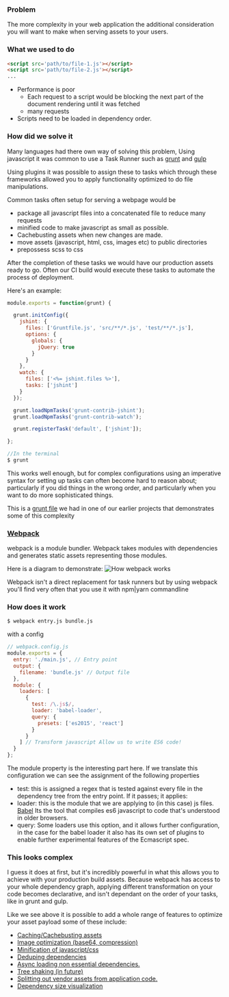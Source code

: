 ### Problem
The more complexity in your web application the additional consideration you will want to make when serving assets to your users.

### What we used to do
```html
<script src='path/to/file-1.js'></script>
<script src='path/to/file-2.js'></script>
...
```

- Performance is poor
    - Each request to a script would be blocking the next part of the document rendering until it was fetched
    - many requests
- Scripts need to be loaded in dependency order.


### How did we solve it
Many languages had there own way of solving this problem, Using javascript it was common to use a Task Runner
such as [grunt](http://gruntjs.com/) and [gulp](http://gulpjs.com/)

Using plugins it was possible to assign these to tasks which through these frameworks allowed you to apply
functionality optimized to do file manipulations.

Common tasks often setup for serving a webpage would be
- package all javascript files into a concatenated file to reduce many requests
- minified code to make javascript as small as possible.
- Cachebusting assets when new changes are made.
- move assets (javascript, html, css, images etc) to public directories
- prepossess scss to css

After the completion of these tasks we would have our production assets ready to go. Often our CI build would execute
these tasks to automate the process of deployment.

Here's an example:

```js
module.exports = function(grunt) {

  grunt.initConfig({
    jshint: {
      files: ['Gruntfile.js', 'src/**/*.js', 'test/**/*.js'],
      options: {
        globals: {
          jQuery: true
        }
      }
    },
    watch: {
      files: ['<%= jshint.files %>'],
      tasks: ['jshint']
    }
  });

  grunt.loadNpmTasks('grunt-contrib-jshint');
  grunt.loadNpmTasks('grunt-contrib-watch');

  grunt.registerTask('default', ['jshint']);

};

//In the terminal
$ grunt
```

This works well enough, but for complex configurations using an imperative syntax for setting up tasks can often become hard to reason about;
particularly if you did things in the wrong order, and particularly when you want to do more sophisticated things.

This is a [grunt file](./sample-grunt.js) we had in one of our earlier projects that demonstrates some of this complexity

### [Webpack](https://github.com/petehunt/webpack-howto)

webpack is a module bundler. Webpack takes modules with dependencies and generates static assets representing those modules.

Here is a diagram to demonstrate:
![ How webpack works](http://www.pro-react.com/materials/appendixA/images/picture2.png)

Webpack isn't a direct replacement for task runners but by using webpack you'll find very often that you use it with npm|yarn  commandline

### How does it work

```cmd
$ webpack entry.js bundle.js
```

with a config

```js
// webpack.config.js
module.exports = {
  entry: './main.js', // Entry point
  output: {
    filename: 'bundle.js' // Output file
  },
  module: {
    loaders: [
      {
        test: /\.js$/,
        loader: 'babel-loader',
        query: {
          presets: ['es2015', 'react']
        }
      }
    ] // Transform javascript Allow us to write ES6 code!
  }
};
```

The module property is the interesting part here. If we translate this configuration we can see the assignment of the following properties
- test: this is assigned a regex that is tested against every file in the dependency tree from the entry point. If it passes; it applies:
- loader: this is the module that we are applying to (in this case) js files. [Babel](https://babeljs.io/) Its the tool that compiles es6 javascript to
code that's understood in older browsers.
- query: Some loaders use this option, and it allows further configuration, in the case for the babel loader it also has its own set of plugins
to enable further experimental features of the Ecmascript spec.


### This looks complex
I guess it does at first, but it's incredibly powerful in what this allows you to achieve with your production build assets. Because webpack has access to your
whole dependency graph, applying different transformation on your code becomes declarative, and isn't dependant on the order of your tasks, like in grunt and gulp.

Like we see above it is possible to add a whole range of features to optimize your asset payload some of these include:
- [Caching/Cachebusting assets](https://medium.com/@okonetchnikov/long-term-caching-of-static-assets-with-webpack-1ecb139adb95#.tf16ulkcf)
- [Image optimization (base64, compression)](https://github.com/Klathmon/imagemin-webpack-plugin)
- [Minification of javascript/css](https://github.com/webpack/docs/wiki/optimization#minimize)
- [Deduping dependencies](https://github.com/webpack/docs/wiki/optimization#deduplication)
- [Async loading non essential dependencies.](https://webpack.github.io/docs/code-splitting.html)
- [Tree shaking (in future)](http://www.2ality.com/2015/12/webpack-tree-shaking.html)
- [Splitting out vendor assets from application code.](https://github.com/dmachat/angular-webpack-cookbook/wiki/Split-app-and-vendors)
- [Dependency size visualization](https://community.rea-group.com/docs/DOC-57850-reducing-page-bloat-by-culling-dependencies)
